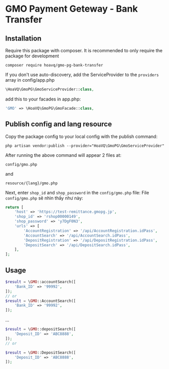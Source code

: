 # GMO Payment Geteway - Bank Transfer

## Installation

Require this package with composer. It is recommended to only require the package for development

```shell
composer require hoavq/gmo-pg-bank-transfer
```

If you don't use auto-discovery, add the ServiceProvider to the `providers` array in config/app.php

```php
\HoaVQ\GmoPG\GmoServiceProvider::class,
```

add this to your facades in app.php:

```php
'GMO' => \HoaVQ\GmoPG\GmoFacade::class,
```
## Publish config and lang resource
Copy the package config to your local config with the publish command:

```shell
php artisan vendor:publish --provider="HoaVQ\GmoPG\GmoServiceProvider"
```
After running the above command will appear 2 files at:
```shell
config/gmo.php
```
and 
```shell
resource/{lang}/gmo.php
```
Next, enter `shop_id` and `shop_password` in the `config/gmo.php` file:
File `config/gmo.php` sẽ nhìn thấy như này:
```php
return [
    'host' => 'https://test-remittance.gmopg.jp',
    'shop_id' => 'rshop00000149',
    'shop_password' => 'y7DgF0N3',
    'urls' => [
        'AccountRegistration' => '/api/AccountRegistration.idPass',
        'AccountSearch' => '/api/AccountSearch.idPass',
        'DepositRegistration' => '/api/DepositRegistration.idPass',
        'DepositSearch' => '/api/DepositSearch.idPass',
    ],
];
```

## Usage
```php
$result = \GMO::accountSearch([
    'Bank_ID' => '99992',
]);
// or 
$result = \GMO::AccountSearch([
    'Bank_ID' => '99992',
]);
```
...
```php
$result = \GMO::depositSearch([
    'Deposit_ID' => 'ABC8888',
]);
// or

$result = \GMO::DepositSearch([
    'Deposit_ID' => 'ABC8888',
]);
```

